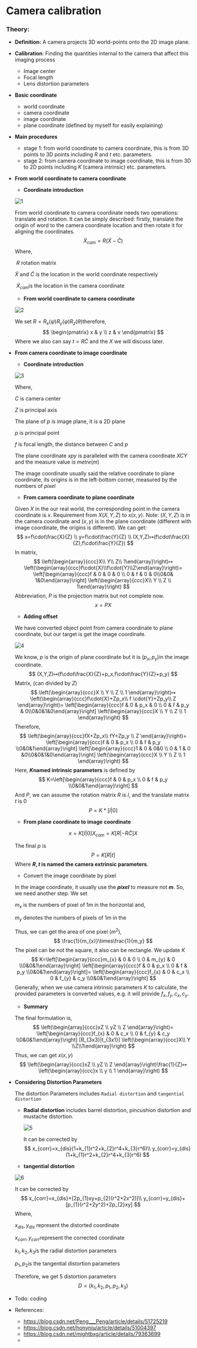 # Camera calibration

### **Theory:**

- **Definition:** A camera projects 3D world-points onto the 2D image plane.

- **Calibration**: Finding the quantities internal to the camera that affect this imaging process

  - Image center
  - Focal length
  - Lens distortion parameters

- **Basic coordinate**

  - world coordinate
  - camera coordinate 
  - image coordinate
  - plane coordinate (defined by myself for easily explaining)

- **Main procedures**

  - stage 1: from world coordinate to camera coordinate, this is from 3D points to 3D points including $R​$ and $t​$ etc. parameters. 
  -  stage 2: from camera coordinate to image coordinate, this is from 3D to 2D points including $K$ (camera intrinsic) etc. parameters.

- **From world coordinate to camera coordinate**

  - **Coordinate introduction**

  ![1](imgs/1.png)

  From world coordinate to camera coordinate needs two operations: translate and rotation. It can be simply described: firstly, translate the origin of word to the camera coordinate location and then rotate it for aligning the coordinates.
  $$
  \widetilde{X}_{cam} = R(\widetilde{X}-\widetilde{C})
  $$
  Where,

  ​	$R$ rotation matrix

   	$\widetilde{X}$ and $\widetilde{C}$ is the location in the world coordinate respectively

  ​	$\widetilde{X}_{cam}​$  is the location in the camera coordinate

  - **From world coordinate to camera coordinate**

  ![2](imgs/2.png)

  We set $R=R_x(\psi)R_y(\varphi)R_z(\theta)​$ therefore,
  $$
 \begin{pmatrix}
x & y \\
z & v
\end{pmatrix}
  $$
  Where we also can say $t=R\widetilde{C}​$ and the $X​$ we will discuss later.

- **From camera coordinate to image coordinate**

  - **Coordinate introduction**

  ![3](/imgs/3.png)

  Where, 

  $C$ is camera center

  $Z$ is principal axis

  The plane of $p$ is image plane, it is a 2D plane

  $p$ is principal point

  $f$ is focal length, the distance between $C$ and $p$

  The plane coordinate $xpy$ is paralleled with the camera coordinate $XCY$ and  the measure value is $metre(m)$

  The image coordinate usually said the relative coordinate to plane coordinate, its origins is in the left-bottom corner, measured by the numbers of $pixel$

  - **From camera coordinate to plane coordinate**

  Given $X$ in the our real world, the corresponding point in the camera coordinate is $x$. Requirement from $X(X,Y,Z)$ to $x(x,y)$. Note: $(X,Y,Z)$ is in the camera coordinate and $(x,y)$ is in the plane coordinate (different with image coordinate, the origins is different). We can get:
  $$
  x=f\cdot\frac{X}{Z} \\
  y=f\cdot\frac{Y}{Z} \\
  (X,Y,Z)↦(f\cdot\frac{X}{Z},f\cdot\frac{Y}{Z})
  $$
  In matrix, 
  $$
  \left(\begin{array}{ccc}X\\ Y\\ Z\\ 1\end{array}\right)↦
  \left(\begin{array}{ccc}f\cdot{X}\\f\cdot{Y}\\Z\end{array}\right)=
  \left[\begin{array}{ccc}f & 0 & 0 & 0 \\ 0 & f & 0 & 0\\0&0& 1&0\end{array}\right]
  \left(\begin{array}{ccc}X\\ Y \\ Z \\ 1\end{array}\right)
  $$
  Abbreviation, $P$ is the projection matrix but not complete now.
  $$
  x=PX
  $$

  - **Adding offset**

  We have converted object point from camera coordinate to plane coordinate, but our target is get the image coordinate.

   ![4](/imgs/4.png)

  We know, $p$ is the origin of plane coordinate but it is $(p_x,p_y)​$ in the image coordinate.
  $$
  (X,Y,Z)↦(f\cdot\frac{X}{Z}+p_x,f\cdot\frac{Y}{Z}+p_y)
  $$
  Matrix, (can divided by $Z$)
  $$
  \left(\begin{array}{ccc}X \\ Y \\ Z \\ 1 \end{array}\right)↦
  \left(\begin{array}{ccc}f\cdot{X}+Zp_x\\ f \cdot{Y}+Zp_y\\ Z \end{array}\right)=
  \left[\begin{array}{ccc}f & 0 & p_x & 0 \\ 0 & f & p_y & 0\\0&0&1&0\end{array}\right]
  \left(\begin{array}{ccc}X \\ Y \\ Z \\ 1 \end{array}\right)
  $$
  Therefore,
  $$
  \left(\begin{array}{ccc}fX+Zp_x\\ fY+Zp_y \\ Z \end{array}\right)=
  \left[\begin{array}{ccc}f & 0 & p_x \\ 0 & f & p_y \\0&0&1\end{array}\right]
  \left[\begin{array}{ccc}1 & 0 & 0&0 \\ 0 & 1 & 0 &0\\0&0&1&0\end{array}\right]
  \left(\begin{array}{ccc}X \\ Y \\ Z \\ 1 \end{array}\right)
  $$
  Here, **$K​$ named intrinsic parameters** is defined by
  $$
  K=\left[\begin{array}{ccc}f & 0 & p_x \\ 0 & f & p_y \\0&0&1\end{array}\right]
  $$
  And $P​$, we can assume the rotation matrix $R​$ is $I​$, and the translate matrix $t​$ is  $0​$
  $$
  P=K*[I|0]
  $$

  - **From plane coordinate to image coordinate**

  $$
  x=K[I|0]X_{cam}=K[R|-R\widetilde{C}]X
  $$

  The final $p$ is
  $$
  P=K[R|t]
  $$
  Where **$R, t​$ is named the camera extrinsic parameters**.  

  - Convert the image coordinate by pixel

  In the image coordinate, it usually use the ***pixel*** to measure  not ***m***. So, we need another step. We set 

  $m_{x}$ is the numbers of pixel of $1m$ in the horizontal and,

  $m_{y}$ denotes the numbers of pixels of $1m$ in the 

  Thus, we can get the area of one pixel ($m^2​$),
  $$
  \frac{1}{m_{x}}\times\frac{1}{m_y}
  $$
  The pixel can be not the square, it also can be rectangle. We update $K$
  $$
  K=\left[\begin{array}{ccc}m_{x} & 0 & 0 \\ 0 & m_{y} & 0 \\0&0&1\end{array}\right]
  \left[\begin{array}{ccc}f & 0 & p_x \\ 0 & f & p_y \\0&0&1\end{array}\right]=
  \left[\begin{array}{ccc}f_{x} & 0 & c_x \\ 0 & f_{y} & c_y \\0&0&1\end{array}\right]
  $$
  Generally, when we use camera intrinsic parameters $K$ to calculate, the provided parameters is converted values, e.g. it will provide $f_{x},f_{y},c_{x},c_{y}$.

  - **Summary**

  The final formulation is,
  $$
  \left(\begin{array}{ccc}xZ \\ yZ \\ Z \end{array}\right)=
  \left[\begin{array}{ccc}f_{x} & 0 & c_x \\ 0 & f_{y} & c_y \\0&0&1\end{array}\right]
  [R_{3x3}|t_{3x1}]
  \left(\begin{array}{ccc}X\\ Y \\Z\\1\end{array}\right)
  $$
  Thus, we can get $x(x,y)​$
  $$
  \left(\begin{array}{ccc}xZ \\ yZ \\ Z \end{array}\right)\frac{1}{Z}↦
  \left(\begin{array}{ccc}x \\ y \\ 1 \end{array}\right)
  $$

- **Considering Distortion Parameters**

  The distortion Parameters includes `Radial distortion` and `tangential distortion`

  - **Radial distortion** includes barrel distortion, pincushion distortion and mustache distortion.

    ![5](C:/Users/Administrator/Desktop/camera%20calibration/imgs/5.png)

    It can be corrected by
    $$
    x_{corr}=x_{dis}(1+k_{1}r^2+k_{2}r^4+k_{3}r^6)\\
    y_{corr}=y_{dis}(1+k_{1}r^2+k_{2}r^4+k_{3}r^6)
    $$

  - **tangential distortion** 

  ![6](imgs/6.jpg)

  It can be corrected by
  $$
  x_{corr}=x_{dis}+[2p_{1}xy+p_{2}(r^2+2x^2)]\\
  y_{corr}=y_{dis}+[p_{1}(r^2+2y^2)+2p_{2}xy]
  $$
  Where,

  $x_{dis},y_{dis}$ represent the distorted coordinate

  $x_{corr},y_{corr}​$ represent the corrected coordinate

  $k_{1},k_{2},k_{3}​$ is the  radial distortion parameters

  $p_{1},p_{2}​$ is the tangential distortion parameters

  Therefore, we get 5 distortion parameters
  $$
  D=(k_{1},k_{2},p_{1},p_{2},k_{3})
  $$

- Todo: coding





- References:
  - <https://blog.csdn.net/Peng___Peng/article/details/51725219>
  - <https://blog.csdn.net/honyniu/article/details/51004397>
  - <https://blog.csdn.net/mightbxg/article/details/79363699>
  - 

